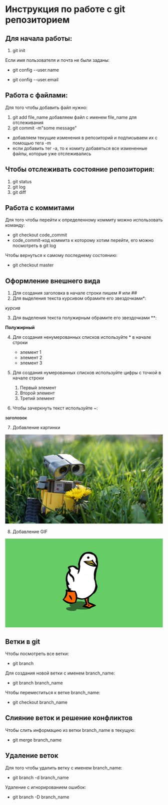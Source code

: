 # Инструкция по работе с git репозиторием

## Для начала работы:
1. git init

Если имя пользователя и почта не были заданы:

- git config --user.name

- git config --user.email 

## Работа с файлами:

Для того чтобы добавить файл нужно:

1. git add file_name
    добавляем файл с именем file_name для отслеживания
2. git commit -m"some message"

* добавляем текущие изменения в репозиторий и подписываем их с помощью тега -m
* если добавить тег -а, то к комиту добавяться все измененные файлы, которые уже отслеживались

## Чтобы отслеживать состояние репозитория:

1. git status
2. git log
3. git diff

## Работа с коммитами

Для того чтобы перейти к определенному коммиту можно использовать команду:

- git checkout code_commit 
- code_commit-код коммита к которому хотим перейти, его можно посмотреть в git log

Чтобы вернуться к самому последнему состоянию:

- git checkout master

## Оформление внешнего вида

1. Для создания заголовка в начале строки пишем # или ##
2. Для выделения текста курсивом обрамите его звездочками*:

 *курсив*
    
3. Для выделения текста полужирным обрамите его звездочками **:
 
**Полужирный** 

4. Для создания ненумерованных списков используйте * в начале строки

   * элемент 1
   * элемент 2
   * элемент 3

5. Для создания нумерованных списков используйте цифры с точкой в начале строки

   1. Первый элемент
   2. Второй элемент
   3. Третий элемент

6. Чтобы зачеркнуть текст используйте ~:

~~заголовок~~

7. Добавление картинки

![walle](wall_e_robot_trava_tsvetok_99198_1920x1080.jpg)

8. Добавление GIF

![duck](duck.gif)

## Ветки в git
Чтобы посмотреть все ветки:

* git branch

Для создания новой ветки с именем branch_name:

* git branch branch_name

Чтобы переместиться к ветке branch_name:

* git checkout branch_name

## Слияние веток и решение конфликтов

Чтобы слить информацию из ветки branch_name в текущую:

* git merge branch_name

## Удаление веток
Для того чтобы удалить ветку с именем branch_name:

* git branch -d branch_name

Удаление с игнорированием ошибок:

* git branch -D branch_name
